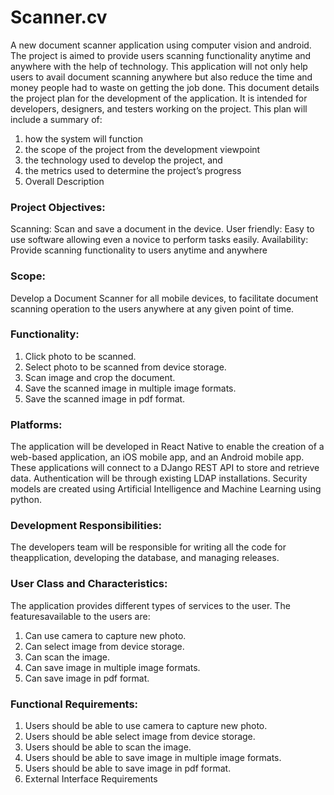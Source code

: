 # Scanner.cv
A new document scanner application using computer vision and android.
The project is aimed to provide users scanning functionality anytime and anywhere with the help of technology. This application will not only help users to avail document scanning anywhere but also reduce the time and money people had to waste on getting the job done.
This document details the project plan for the development of the application. It is intended for developers, designers, and testers working on the project. This plan
will include a summary of:
1. how the system will function
2. the scope of the project from the development viewpoint
3. the technology used to develop the project, and
4. the metrics used to determine the project’s progress
5. Overall Description
### Project Objectives:
Scanning: Scan and save a document in the device.
User friendly: Easy to use software allowing even a novice to perform tasks
easily.
Availability: Provide scanning functionality to users anytime and
anywhere
### Scope:
Develop a Document Scanner for all mobile devices, to facilitate document scanning
operation to the users anywhere at any given point of time.
### Functionality:
1. Click photo to be scanned.
2. Select photo to be scanned from device storage.
3. Scan image and crop the document.
4. Save the scanned image in multiple image formats.
5. Save the scanned image in pdf format.
### Platforms:
The application will be developed in React Native to enable the creation of a web-based application, an iOS mobile app, and an Android mobile app. These applications will connect to a DJango REST API to store and retrieve data. Authentication will be through existing LDAP installations. Security models are created using Artificial Intelligence and Machine Learning using python.
### Development Responsibilities:
The developers team will be responsible for writing all the code for theapplication, developing the database, and managing releases.
### User Class and Characteristics:
The application provides different types of services to the user. The featuresavailable to the users are:
1. Can use camera to capture new photo.
2. Can select image from device storage.
3. Can scan the image.
4. Can save image in multiple image formats.
5. Can save image in pdf format.
### Functional Requirements:
1. Users should be able to use camera to capture new photo.
2. Users should be able select image from device storage.
3. Users should be able to scan the image.
4. Users should be able to save image in multiple image formats.
5. Users should be able to save image in pdf format.
6. External Interface Requirements
